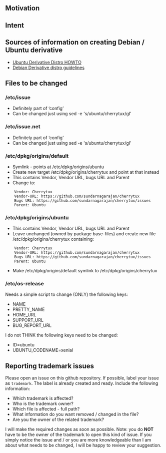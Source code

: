 ## Motivation

## Intent

## Sources of information on creating Debian / Ubuntu derivative
* [Ubuntu Derivative Distro HOWTO](https://wiki.ubuntu.com/DerivativeDistroHowto)
* [Debian Derivative distro guidelines](https://wiki.debian.org/Derivatives/Guidelines)

## Files to be changed
### /etc/issue
* Definitely part of ‘config’
* Can be changed just using sed -e 's/ubuntu/cherrytux/gI'

### /etc/issue.net
* Definitely part of ‘config’
* Can be changed just using sed -e 's/ubuntu/cherrytux/gI'

### /etc/dpkg/origins/default
* Symlink - points at /etc/dpkg/origins/ubuntu
* Create new target /etc/dpkg/origins/cherrytux and point at that instead
* This contains Vendor, Vendor URL, bugs URL and Parent
* Change to:
```
    Vendor: Cherrytux
    Vendor-URL: https://github.com/sundarnagarajan/cherrytux
    Bugs URL: https://github.com/sundarnagarajan/cherrytux/issues
    Parent: Ubuntu
```

### /etc/dpkg/origins/ubuntu
* This contains Vendor, Vendor URL, bugs URL and Parent
* Leave unchanged (owned by package base-files) and create new file /etc/dpkg/origins/cherrytux containing:
```
    Vendor: Cherrytux
    Vendor-URL: https://github.com/sundarnagarajan/cherrytux
    Bugs URL: https://github.com/sundarnagarajan/cherrytux/issues
    Parent: Ubuntu
```
* Make /etc/dpkg/origins/default symlink to /etc/dpkg/origins/cherrytux 

### /etc/os-release
Needs a simple script to change (ONLY) the following keys:

* NAME
* PRETTY_NAME
* HOME_URL
* SUPPORT_URL
* BUG_REPORT_URL

I do not THINK the following keys need to be changed:

* ID=ubuntu
* UBUNTU_CODENAME=xenial

## Reporting trademark issues
Please open an issue on this github repository. If possible, label your issue as ```trademark```. The label is already created and ready. Include the following information:
* Which trademark is affected?
* Who is the trademark owner?
* Which file is affected - full path?
* What information do you want removed / changed in the file?
* Are you the owner of the related trademark?

I will make the required changes as soon as possible.
Note: you do **NOT** have to be the owner of the trademark to open this kind of issue. If you simply notice the issue and / or you are more knowledgeable than I am about what needs to be changed, I will be happy to review your suggestion.
